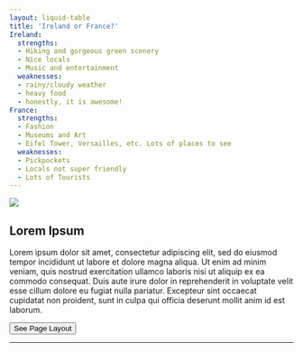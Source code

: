 ```yaml
---
layout: liquid-table
title: 'Ireland or France?'
Ireland:
  strengths:
  - Hiking and gorgeous green scenery
  - Nice locals
  - Music and entertainment
  weaknesses: 
  - rainy/cloudy weather
  - heavy food
  - honestly, it is awesome!
France:
  strengths: 
  - Fashion
  - Museums and Art
  - Eifel Tower, Versailles, etc. Lots of places to see 
  weaknesses: 
  - Pickpockets
  - Locals not super friendly
  - Lots of Tourists
---
```





![]({{site.url}}/assets/img/ryan-v-ryan.jpg)  


## Lorem Ipsum

Lorem ipsum dolor sit amet, consectetur adipiscing elit, sed do eiusmod tempor incididunt ut labore et dolore magna aliqua. Ut enim ad minim veniam, quis nostrud exercitation ullamco laboris nisi ut aliquip ex ea commodo consequat. Duis aute irure dolor in reprehenderit in voluptate velit esse cillum dolore eu fugiat nulla pariatur. Excepteur sint occaecat cupidatat non proident, sunt in culpa qui officia deserunt mollit anim id est laborum.

<a href="https://github.com/DS4PS/barebones-jekyll/blob/master/_layouts/liquid-table.html" target = "_blank"> 
          <button onclick="href=''"> See Page Layout <i class="fa fa-github 2x" id="github_icon"></i> </button>
</a>

<hr>
